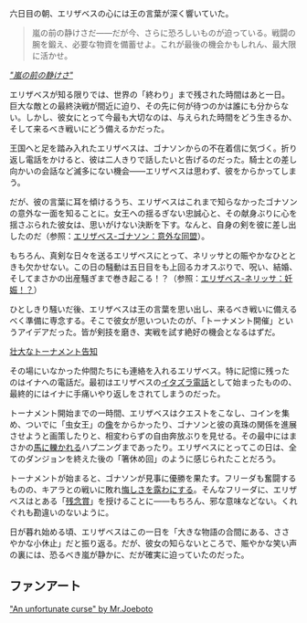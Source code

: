 <!-- title: エリザベス・ローズ・ブラッドフレイム -->
<!-- status: 生存 -->

六日目の朝、エリザベスの心には王の言葉が深く響いていた。

> 嵐の前の静けさだ――だが今、さらに恐ろしいものが迫っている。戦闘の腕を鍛え、必要な物資を備蓄せよ。これが最後の機会かもしれん、最大限に活かせ。

[_"嵐の前の静けさ"_](#embed:https://www.youtube.com/live/5R01-igo4sM?si=5R01-igo4sM?si=4btPS_yE7In0DRPe&start=324)

エリザベスが知る限りでは、世界の「終わり」まで残された時間はあと一日。巨大な敵との最終決戦が間近に迫り、その先に何が待つのかは誰にも分からない。しかし、彼女にとって今最も大切なのは、与えられた時間をどう生きるか、そして来るべき戦いにどう備えるかだった。

王国へと足を踏み入れたエリザベスは、ゴナソンからの不在着信に気づく。折り返し電話をかけると、彼は二人きりで話したいと告げるのだった。騎士との差し向かいの会話など滅多にない機会――エリザベスは思わず、彼をからかってしまう。

だが、彼の言葉に耳を傾けるうち、エリザベスはこれまで知らなかったゴナソンの意外な一面を知ることに。女王への揺るぎない忠誠心と、その献身ぶりに心を揺さぶられた彼女は、思いがけない決断を下す。なんと、自身の剣を彼に差し出したのだ（参照：[エリザベス-ゴナソン：意外な同盟](#edge:liz-gigi)）。

もちろん、真剣な日々を送るエリザベスにとって、ネリッサとの賑やかなひとときも欠かせない。この日の騒動は五日目をも上回るカオスぶりで、呪い、結婚、そしてまさかの出産騒ぎまで巻き起こる！？（参照：[エリザベス-ネリッサ：妊娠！？](#edge:liz-nerissa)）

ひとしきり騒いだ後、エリザベスは王の言葉を思い出し、来るべき戦いに備えるべく準備に専念する。そこで彼女が思いついたのが、「トーナメント開催」というアイデアだった。皆が剣技を磨き、実戦を試す絶好の機会となるはずだ。

[壮大なトーナメント告知](#embed:https://www.youtube.com/live/5R01-igo4sM?si=-LygLwE24UrsPdEL&start=2956)

その場にいなかった仲間たちにも連絡を入れるエリザベス。特に記憶に残ったのはイナへの電話だ。最初はエリザベスの[イタズラ電話](https://www.youtube.com/live/5R01-igo4sM?feature=shared&t=4264)として始まったものの、最終的にはイナに手痛いやり返しをされてしまうのだった。

トーナメント開始までの一時間、エリザベスはクエストをこなし、コインを集め、ついでに「虫女王」の[像](https://www.youtube.com/live/5R01-igo4sM?feature=shared&t=3219)をからかったり、ゴナソンと彼の真珠の関係を進展させようと画策したりと、相変わらずの自由奔放ぶりを見せる。その最中にはまさかの[馬に轢かれる](https://www.youtube.com/live/5R01-igo4sM?feature=shared&t=5545)ハプニングまであったり。エリザベスにとってこの日は、全てのダンジョンを終えた後の「箸休め回」のように感じられたことだろう。

トーナメントが始まると、ゴナソンが見事に優勝を果たす。フリーダも奮闘するものの、キアラとの戦いに敗れ[悔しさを露わにする](https://www.youtube.com/live/5R01-igo4sM?feature=shared&t=10272)。そんなフリーダに、エリザベスはとある「[残念賞](https://www.youtube.com/live/5R01-igo4sM?feature=shared&t=10304)」を授けることに――もちろん、邪な意味などない。くれぐれも勘違いのないように。

日が暮れ始める頃、エリザベスはこの一日を「大きな物語の合間にある、ささやかな小休止」だと振り返る。だが、彼女の知らないところで、賑やかな笑い声の裏には、恐るべき嵐が静かに、だが確実に迫っていたのだった。

## ファンアート

["An unfortunate curse" by Mr.Joeboto](https://x.com/LordJoeboto/status/1833057528063668313/)

<!-- ame, gigi -->